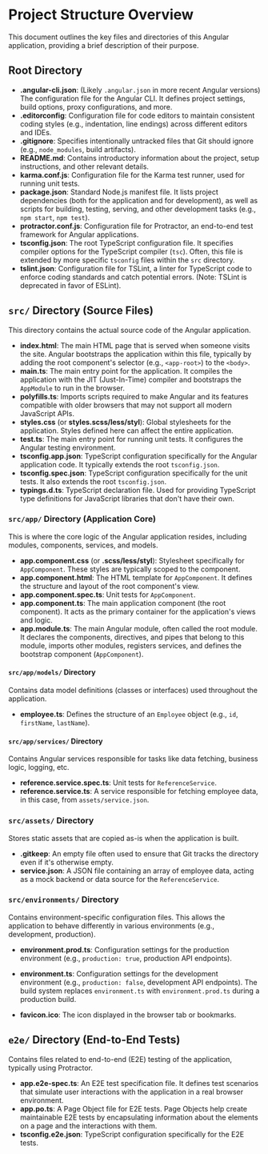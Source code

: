 # Project Structure Overview

This document outlines the key files and directories of this Angular application, providing a brief description of their purpose.

## Root Directory

-   **.angular-cli.json**: (Likely `.angular.json` in more recent Angular versions) The configuration file for the Angular CLI. It defines project settings, build options, proxy configurations, and more.
-   **.editorconfig**: Configuration file for code editors to maintain consistent coding styles (e.g., indentation, line endings) across different editors and IDEs.
-   **.gitignore**: Specifies intentionally untracked files that Git should ignore (e.g., `node_modules`, build artifacts).
-   **README.md**: Contains introductory information about the project, setup instructions, and other relevant details.
-   **karma.conf.js**: Configuration file for the Karma test runner, used for running unit tests.
-   **package.json**: Standard Node.js manifest file. It lists project dependencies (both for the application and for development), as well as scripts for building, testing, serving, and other development tasks (e.g., `npm start`, `npm test`).
-   **protractor.conf.js**: Configuration file for Protractor, an end-to-end test framework for Angular applications.
-   **tsconfig.json**: The root TypeScript configuration file. It specifies compiler options for the TypeScript compiler (`tsc`). Often, this file is extended by more specific `tsconfig` files within the `src` directory.
-   **tslint.json**: Configuration file for TSLint, a linter for TypeScript code to enforce coding standards and catch potential errors. (Note: TSLint is deprecated in favor of ESLint).

## `src/` Directory (Source Files)

This directory contains the actual source code of the Angular application.

-   **index.html**: The main HTML page that is served when someone visits the site. Angular bootstraps the application within this file, typically by adding the root component's selector (e.g., `<app-root>`) to the `<body>`.
-   **main.ts**: The main entry point for the application. It compiles the application with the JIT (Just-In-Time) compiler and bootstraps the `AppModule` to run in the browser.
-   **polyfills.ts**: Imports scripts required to make Angular and its features compatible with older browsers that may not support all modern JavaScript APIs.
-   **styles.css** (or **styles.scss/less/styl**): Global stylesheets for the application. Styles defined here can affect the entire application.
-   **test.ts**: The main entry point for running unit tests. It configures the Angular testing environment.
-   **tsconfig.app.json**: TypeScript configuration specifically for the Angular application code. It typically extends the root `tsconfig.json`.
-   **tsconfig.spec.json**: TypeScript configuration specifically for the unit tests. It also extends the root `tsconfig.json`.
-   **typings.d.ts**: TypeScript declaration file. Used for providing TypeScript type definitions for JavaScript libraries that don't have their own.

### `src/app/` Directory (Application Core)

This is where the core logic of the Angular application resides, including modules, components, services, and models.

-   **app.component.css** (or **.scss/less/styl**): Stylesheet specifically for `AppComponent`. These styles are typically scoped to the component.
-   **app.component.html**: The HTML template for `AppComponent`. It defines the structure and layout of the root component's view.
-   **app.component.spec.ts**: Unit tests for `AppComponent`.
-   **app.component.ts**: The main application component (the root component). It acts as the primary container for the application's views and logic.
-   **app.module.ts**: The main Angular module, often called the root module. It declares the components, directives, and pipes that belong to this module, imports other modules, registers services, and defines the bootstrap component (`AppComponent`).

#### `src/app/models/` Directory

Contains data model definitions (classes or interfaces) used throughout the application.

-   **employee.ts**: Defines the structure of an `Employee` object (e.g., `id`, `firstName`, `lastName`).

#### `src/app/services/` Directory

Contains Angular services responsible for tasks like data fetching, business logic, logging, etc.

-   **reference.service.spec.ts**: Unit tests for `ReferenceService`.
-   **reference.service.ts**: A service responsible for fetching employee data, in this case, from `assets/service.json`.

### `src/assets/` Directory

Stores static assets that are copied as-is when the application is built.

-   **.gitkeep**: An empty file often used to ensure that Git tracks the directory even if it's otherwise empty.
-   **service.json**: A JSON file containing an array of employee data, acting as a mock backend or data source for the `ReferenceService`.

### `src/environments/` Directory

Contains environment-specific configuration files. This allows the application to behave differently in various environments (e.g., development, production).

-   **environment.prod.ts**: Configuration settings for the production environment (e.g., `production: true`, production API endpoints).
-   **environment.ts**: Configuration settings for the development environment (e.g., `production: false`, development API endpoints). The build system replaces `environment.ts` with `environment.prod.ts` during a production build.

-   **favicon.ico**: The icon displayed in the browser tab or bookmarks.

## `e2e/` Directory (End-to-End Tests)

Contains files related to end-to-end (E2E) testing of the application, typically using Protractor.

-   **app.e2e-spec.ts**: An E2E test specification file. It defines test scenarios that simulate user interactions with the application in a real browser environment.
-   **app.po.ts**: A Page Object file for E2E tests. Page Objects help create maintainable E2E tests by encapsulating information about the elements on a page and the interactions with them.
-   **tsconfig.e2e.json**: TypeScript configuration specifically for the E2E tests.
